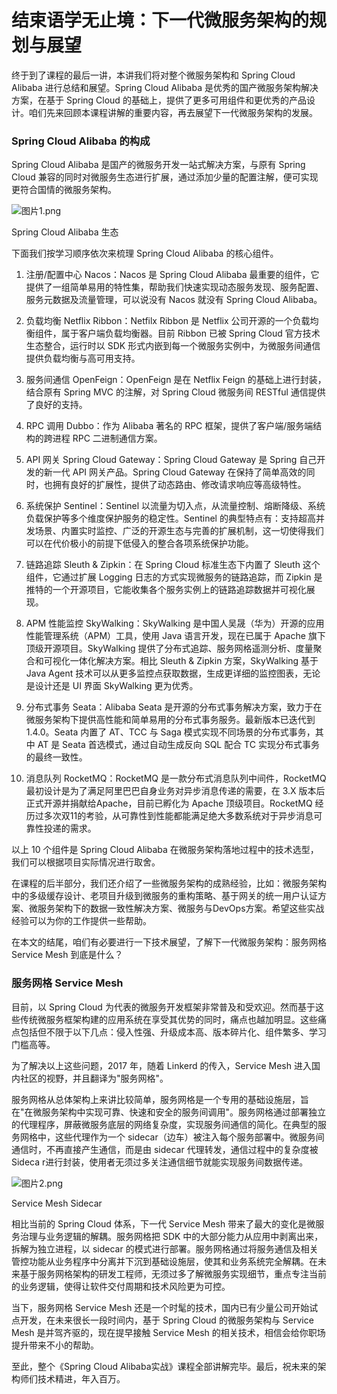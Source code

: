 # 结束语学无止境：下一代微服务架构的规划与展望

终于到了课程的最后一讲，本讲我们将对整个微服务架构和 Spring Cloud Alibaba 进行总结和展望。Spring Cloud Alibaba 是优秀的国产微服务架构解决方案，在基于 Spring Cloud 的基础上，提供了更多可用组件和更优秀的产品设计。咱们先来回顾本课程讲解的重要内容，再去展望下一代微服务架构的发展。

### Spring Cloud Alibaba 的构成

Spring Cloud Alibaba 是国产的微服务开发一站式解决方案，与原有 Spring Cloud 兼容的同时对微服务生态进行扩展，通过添加少量的配置注解，便可实现更符合国情的微服务架构。


<Image alt="图片1.png" src="https://s0.lgstatic.com/i/image6/M01/3A/F3/Cgp9HWCCLoeAGhTCAAi5zl4o8Dg848.png"/> 
  
Spring Cloud Alibaba 生态

下面我们按学习顺序依次来梳理 Spring Cloud Alibaba 的核心组件。

1. 注册/配置中心 Nacos：Nacos 是 Spring Cloud Alibaba 最重要的组件，它提供了一组简单易用的特性集，帮助我们快速实现动态服务发现、服务配置、服务元数据及流量管理，可以说没有 Nacos 就没有 Spring Cloud Alibaba。

2. 负载均衡 Netflix Ribbon：Netfilx Ribbon 是 Netflix 公司开源的一个负载均衡组件，属于客户端负载均衡器。目前 Ribbon 已被 Spring Cloud 官方技术生态整合，运行时以 SDK 形式内嵌到每一个微服务实例中，为微服务间通信提供负载均衡与高可用支持。

3. 服务间通信 OpenFeign：OpenFeign 是在 Netflix Feign 的基础上进行封装，结合原有 Spring MVC 的注解，对 Spring Cloud 微服务间 RESTful 通信提供了良好的支持。

4. RPC 调用 Dubbo：作为 Alibaba 著名的 RPC 框架，提供了客户端/服务端结构的跨进程 RPC 二进制通信方案。

5. API 网关 Spring Cloud Gateway：Spring Cloud Gateway 是 Spring 自己开发的新一代 API 网关产品。Spring Cloud Gateway 在保持了简单高效的同时，也拥有良好的扩展性，提供了动态路由、修改请求响应等高级特性。

6. 系统保护 Sentinel：Sentinel 以流量为切入点，从流量控制、熔断降级、系统负载保护等多个维度保护服务的稳定性。Sentinel 的典型特点有：支持超高并发场景、内置实时监控、广泛的开源生态与完善的扩展机制，这一切使得我们可以在代价极小的前提下低侵入的整合各项系统保护功能。

7. 链路追踪 Sleuth \& Zipkin：在 Spring Cloud 标准生态下内置了 Sleuth 这个组件，它通过扩展 Logging 日志的方式实现微服务的链路追踪，而 Zipkin 是推特的一个开源项目，它能收集各个服务实例上的链路追踪数据并可视化展现。

8. APM 性能监控 SkyWalking：SkyWalking 是中国人吴晟（华为）开源的应用性能管理系统（APM）工具，使用 Java 语言开发，现在已属于 Apache 旗下顶级开源项目。SkyWalking 提供了分布式追踪、服务网格遥测分析、度量聚合和可视化一体化解决方案。相比 Sleuth \& Zipkin 方案，SkyWalking 基于 Java Agent 技术可以从更多监控点获取数据，生成更详细的监控图表，无论是设计还是 UI 界面 SkyWalking 更为优秀。

9. 分布式事务 Seata：Alibaba Seata 是开源的分布式事务解决方案，致力于在微服务架构下提供高性能和简单易用的分布式事务服务。最新版本已迭代到 1.4.0。Seata 内置了 AT、TCC 与 Saga 模式实现不同场景的分布式事务，其中 AT 是 Seata 首选模式，通过自动生成反向 SQL 配合 TC 实现分布式事务的最终一致性。

10. 消息队列 RocketMQ：RocketMQ 是一款分布式消息队列中间件，RocketMQ 最初设计是为了满足阿里巴巴自身业务对异步消息传递的需要，在 3.X 版本后正式开源并捐献给Apache，目前已孵化为 Apache 顶级项目。RocketMQ 经历过多次双11的考验，从可靠性到性能都能满足绝大多数系统对于异步消息可靠性投递的需求。

以上 10 个组件是 Spring Cloud Alibaba 在微服务架构落地过程中的技术选型，我们可以根据项目实际情况进行取舍。

在课程的后半部分，我们还介绍了一些微服务架构的成熟经验，比如：微服务架构中的多级缓存设计、老项目升级到微服务的重构策略、基于网关的统一用户认证方案、微服务架构下的数据一致性解决方案、微服务与DevOps方案。希望这些实战经验可以为你的工作提供一些帮助。

在本文的结尾，咱们有必要进行一下技术展望，了解下一代微服务架构：服务网格 Service Mesh 到底是什么？

### 服务网格 Service Mesh

目前，以 Spring Cloud 为代表的微服务开发框架非常普及和受欢迎。然而基于这些传统微服务框架构建的应用系统在享受其优势的同时，痛点也越加明显。这些痛点包括但不限于以下几点：侵入性强、升级成本高、版本碎片化、组件繁多、学习门槛高等。

为了解决以上这些问题，2017 年，随着 Linkerd 的传入，Service Mesh 进入国内社区的视野，并且翻译为"服务网格"。

服务网格从总体架构上来讲比较简单，服务网格是一个专用的基础设施层，旨在"在微服务架构中实现可靠、快速和安全的服务间调用"。服务网格通过部署独立的代理程序，屏蔽微服务底层的网络复杂度，实现服务间通信的简化。在典型的服务网格中，这些代理作为一个 sidecar（边车）被注入每个服务部署中。微服务间通信时，不再直接产生通信，而是由 sidecar 代理转发，通信过程中的复杂度被 Sideca r进行封装，使用者无须过多关注通信细节就能实现服务间数据传递。


<Image alt="图片2.png" src="https://s0.lgstatic.com/i/image6/M01/3A/F3/Cgp9HWCCLpKAT1fiAALJjtRPb74486.png"/> 
  
Service Mesh Sidecar

相比当前的 Spring Cloud 体系，下一代 Service Mesh 带来了最大的变化是微服务治理与业务逻辑的解耦。服务网格把 SDK 中的大部分能力从应用中剥离出来，拆解为独立进程，以 sidecar 的模式进行部署。服务网格通过将服务通信及相关管控功能从业务程序中分离并下沉到基础设施层，使其和业务系统完全解耦。在未来基于服务网格架构的研发工程师，无须过多了解微服务实现细节，重点专注当前的业务逻辑，使得让软件交付周期和技术风险更为可控。

当下，服务网格 Service Mesh 还是一个时髦的技术，国内已有少量公司开始试点开发，在未来很长一段时间内，基于 Spring Cloud 的微服务架构与 Service Mesh 是并驾齐驱的，现在提早接触 Service Mesh 的相关技术，相信会给你职场提升带来不小的帮助。

至此，整个《Spring Cloud Alibaba实战》课程全部讲解完毕。最后，祝未来的架构师们技术精进，年入百万。

